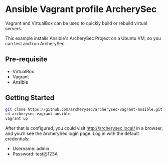# Ansible Vagrant profile ArcherySec

Vagrant and VirtualBox can be used to quickly build or rebuild virtual servers.

This example installs Ansible's ArcherySec Project on a Ubuntu VM, so you can test and run ArcherySec.

## Pre-requisite

- VirtualBox
- Vagrant
- Ansible

## Getting Started

```bash
git clone https://github.com/archerysec/archerysec-vagrant-ansible.git
cd archerysec-vagrant-ansible
vagrant up 
```

After that is configured, you could visit http://archerysec.local/ in a browser, and you'll see the ArcherySec login page. Log in with the default credentials:

- Username: admin
- Password: test@123A